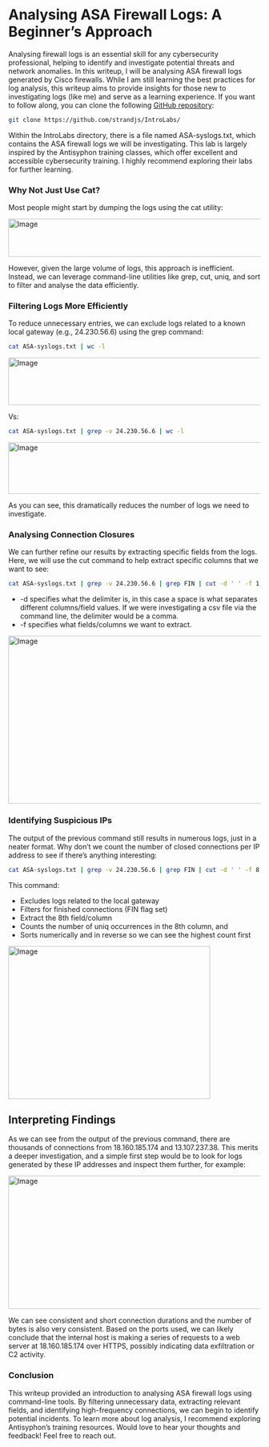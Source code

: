 # **Analysing ASA Firewall Logs: A Beginner’s Approach**

Analysing firewall logs is an essential skill for any cybersecurity professional, helping to identify and investigate potential threats and network anomalies. In this writeup, I will be analysing ASA firewall logs generated by Cisco firewalls. While I am still learning the best practices for log analysis, this writeup aims to provide insights for those new to investigating logs (like me) and serve as a learning experience. 
If you want to follow along, you can clone the following [GitHub repository](https://github.com/strandjs/IntroLabs):

```bash
git clone https://github.com/strandjs/IntroLabs/
```

Within the IntroLabs directory, there is a file named ASA-syslogs.txt, which contains the ASA firewall logs we will be investigating. This lab is largely inspired by the Antisyphon training classes, which offer excellent and accessible cybersecurity training. I highly recommend exploring their labs for further learning.


### **Why Not Just Use Cat?**

Most people might start by dumping the logs using the cat utility:

<img width="602" height="76" alt="Image" src="https://github.com/user-attachments/assets/9fc56be3-ed70-4060-9a79-3728bd9d5aca" />

However, given the large volume of logs, this approach is inefficient. Instead, we can leverage command-line utilities like grep, cut, uniq, and sort to filter and analyse the data efficiently. 

### **Filtering Logs More Efficiently**

To reduce unnecessary entries, we can exclude logs related to a known local gateway (e.g., 24.230.56.6) using the grep command:

```bash
cat ASA-syslogs.txt | wc -l 
```

<img width="533" height="95" alt="Image" src="https://github.com/user-attachments/assets/347f5da2-8de7-4881-ac1b-ce0635e34a99" />


Vs:


```bash
cat ASA-syslogs.txt | grep -v 24.230.56.6 | wc -l 
```

<img width="677" height="103" alt="Image" src="https://github.com/user-attachments/assets/7e3d5187-1878-4b47-9708-15ddb39829eb" />

As you can see, this dramatically reduces the number of logs we need to investigate. 

### **Analysing Connection Closures** 

We can further refine our results by extracting specific fields from the logs. Here, we will use the cut command to help extract specific columns that we want to see:

```bash
cat ASA-syslogs.txt | grep -v 24.230.56.6 | grep FIN | cut -d ' ' -f 1,3,4,5,7,8,9,10,11,12,13,14
```

- -d specifies what the delimiter is, in this case a space is what separates different columns/field values. If we were investigating a csv file via the command line, the delimiter would be a comma. 
- -f specifies what fields/columns we want to extract. 

<img width="940" height="335" alt="Image" src="https://github.com/user-attachments/assets/2feb0b75-5a0a-4dc5-8d09-00bc2d767912" />


### **Identifying Suspicious IPs**

The output of the previous command still results in numerous logs, just in a neater format. Why don’t we count the number of closed connections per IP address to see if there’s anything interesting:

```bash
cat ASA-syslogs.txt | grep -v 24.230.56.6 | grep FIN | cut -d ' ' -f 8 | sort | uniq -c | sort -nr
```

This command:
- Excludes logs related to the local gateway
- Filters for finished connections (FIN flag set)
- Extract the 8th field/column
- Counts the number of uniq occurrences in the 8th column, and
- Sorts numerically and in reverse so we can see the highest count first

<img width="403" height="305" alt="Image" src="https://github.com/user-attachments/assets/960b6d48-8b8b-498f-8c1f-721bb1603217" />

## **Interpreting Findings**

As we can see from the output of the previous command, there are thousands of connections from 18.160.185.174 and 13.107.237.38. This merits a deeper investigation, and a simple first step would be to look for logs generated by these IP addresses and inspect them further, for example:

<img width="940" height="266" alt="Image" src="https://github.com/user-attachments/assets/dddfe521-e1e2-448c-8cd3-74e473df0d6c" />

We can see consistent and short connection durations and the number of bytes is also very consistent. Based on the ports used, we can likely conclude that the internal host is making a series of requests to a web server at 18.160.185.174 over HTTPS, possibly indicating data exfiltration or C2 activity. 

### **Conclusion**

This writeup provided an introduction to analysing ASA firewall logs using command-line tools. By filtering unnecessary data, extracting relevant fields, and identifying high-frequency connections, we can begin to identify potential incidents. To learn more about log analysis, I recommend exploring Antisyphon’s training resources. 
Would love to hear your thoughts and feedback! Feel free to reach out.


